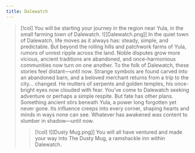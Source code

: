 ```yaml
---
title: Dalewatch
---
```



>[!col]
>You will be starting your journey in the region near Yula, in the small farming town of Dalewatch.
>![[Dalewatch.png]]
>In the quiet town of Dalewatch, life moves as it always has: steady, simple, and predictable. But beyond the rolling hills and patchwork farms of Yula, rumors of unrest ripple across the land. Noble disputes grow more vicious, ancient traditions are abandoned, and once-harmonious communities now turn on one another. 
>To the folk of Dalewatch, these stories feel distant—until now. Strange symbols are found carved into an abandoned barn, and a beloved merchant returns from a trip to the city... changed. He mutters of serpents and golden temples, his once-bright eyes now clouded with fear. 
>You’ve come to Dalewatch seeking adventure or perhaps a simple respite. But fate has other plans. Something ancient stirs beneath Yula, a power long forgotten yet never gone. Its influence creeps into every corner, shaping hearts and minds in ways none can see. Whatever has awakened was content to slumber in shadow—until now.
>>[!col]
>>![[Dusty Mug.png]]
>>You will all have ventured and made your way into The Dusty Mug, a ramshackle inn within Dalewatch.







